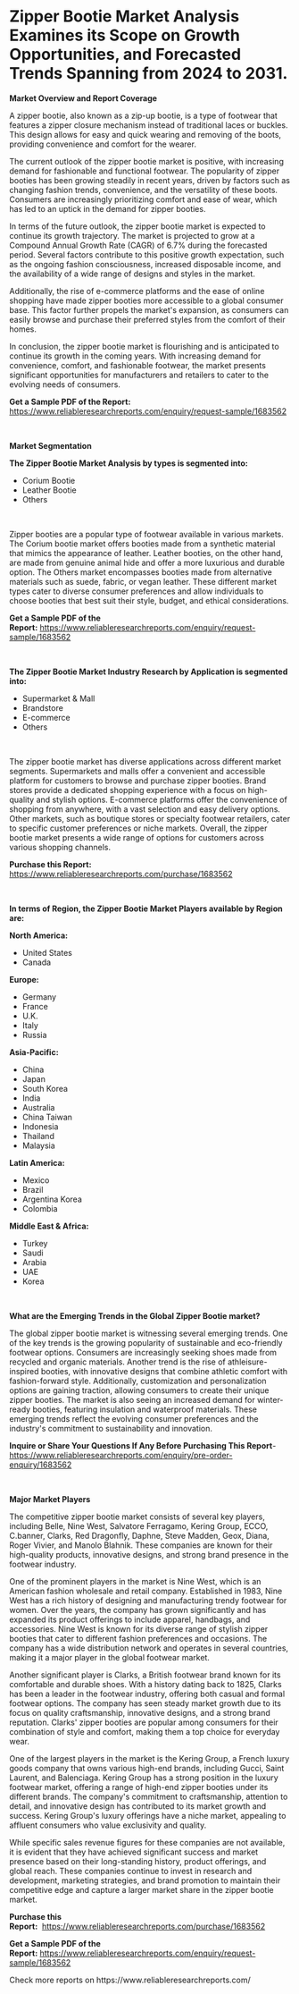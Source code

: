<p><h1>Zipper Bootie Market Analysis Examines its Scope on Growth Opportunities, and Forecasted Trends Spanning from 2024 to 2031.</h1></p><p><strong>Market Overview and Report Coverage</strong></p>
<p><p>A zipper bootie, also known as a zip-up bootie, is a type of footwear that features a zipper closure mechanism instead of traditional laces or buckles. This design allows for easy and quick wearing and removing of the boots, providing convenience and comfort for the wearer.</p><p>The current outlook of the zipper bootie market is positive, with increasing demand for fashionable and functional footwear. The popularity of zipper booties has been growing steadily in recent years, driven by factors such as changing fashion trends, convenience, and the versatility of these boots. Consumers are increasingly prioritizing comfort and ease of wear, which has led to an uptick in the demand for zipper booties.</p><p>In terms of the future outlook, the zipper bootie market is expected to continue its growth trajectory. The market is projected to grow at a Compound Annual Growth Rate (CAGR) of 6.7% during the forecasted period. Several factors contribute to this positive growth expectation, such as the ongoing fashion consciousness, increased disposable income, and the availability of a wide range of designs and styles in the market.</p><p>Additionally, the rise of e-commerce platforms and the ease of online shopping have made zipper booties more accessible to a global consumer base. This factor further propels the market's expansion, as consumers can easily browse and purchase their preferred styles from the comfort of their homes.</p><p>In conclusion, the zipper bootie market is flourishing and is anticipated to continue its growth in the coming years. With increasing demand for convenience, comfort, and fashionable footwear, the market presents significant opportunities for manufacturers and retailers to cater to the evolving needs of consumers.</p></p>
<p><strong>Get a Sample PDF of the Report:</strong> <a href="https://www.reliableresearchreports.com/enquiry/request-sample/1683562">https://www.reliableresearchreports.com/enquiry/request-sample/1683562</a></p>
<p>&nbsp;</p>
<p><strong>Market Segmentation</strong></p>
<p><strong>The Zipper Bootie Market Analysis by types is segmented into:</strong></p>
<p><ul><li>Corium Bootie</li><li>Leather Bootie</li><li>Others</li></ul></p>
<p>&nbsp;</p>
<p><p>Zipper booties are a popular type of footwear available in various markets. The Corium bootie market offers booties made from a synthetic material that mimics the appearance of leather. Leather booties, on the other hand, are made from genuine animal hide and offer a more luxurious and durable option. The Others market encompasses booties made from alternative materials such as suede, fabric, or vegan leather. These different market types cater to diverse consumer preferences and allow individuals to choose booties that best suit their style, budget, and ethical considerations.</p></p>
<p><strong>Get a Sample PDF of the Report:</strong>&nbsp;<a href="https://www.reliableresearchreports.com/enquiry/request-sample/1683562">https://www.reliableresearchreports.com/enquiry/request-sample/1683562</a></p>
<p>&nbsp;</p>
<p><strong>The Zipper Bootie Market Industry Research by Application is segmented into:</strong></p>
<p><ul><li>Supermarket & Mall</li><li>Brandstore</li><li>E-commerce</li><li>Others</li></ul></p>
<p>&nbsp;</p>
<p><p>The zipper bootie market has diverse applications across different market segments. Supermarkets and malls offer a convenient and accessible platform for customers to browse and purchase zipper booties. Brand stores provide a dedicated shopping experience with a focus on high-quality and stylish options. E-commerce platforms offer the convenience of shopping from anywhere, with a vast selection and easy delivery options. Other markets, such as boutique stores or specialty footwear retailers, cater to specific customer preferences or niche markets. Overall, the zipper bootie market presents a wide range of options for customers across various shopping channels.</p></p>
<p><strong>Purchase this Report:</strong>&nbsp; <a href="https://www.reliableresearchreports.com/purchase/1683562">https://www.reliableresearchreports.com/purchase/1683562</a></p>
<p>&nbsp;</p>
<p><strong>In terms of Region, the Zipper Bootie Market Players available by Region are:</strong></p>
<p>
    <p> <strong> North America: </strong>
        <ul>
            <li>United States</li>
            <li>Canada</li>
        </ul>
        </p> 
    <p> <strong> Europe: </strong>
        <ul>
            <li>Germany</li>
            <li>France</li>
            <li>U.K.</li>
            <li>Italy</li>
            <li>Russia</li>
        </ul>
        </p> 
    <p> <strong> Asia-Pacific: </strong>
        <ul>
            <li>China</li>
            <li>Japan</li>
            <li>South Korea</li>
            <li>India</li>
            <li>Australia</li>
            <li>China Taiwan</li>
            <li>Indonesia</li>
            <li>Thailand</li>
            <li>Malaysia</li>
        </ul>
        </p> 
    <p> <strong> Latin America: </strong>
        <ul>
            <li>Mexico</li>
            <li>Brazil</li>
            <li>Argentina Korea</li>
            <li>Colombia</li>
        </ul>
        </p> 
    <p> <strong> Middle East & Africa: </strong>
        <ul>
            <li>Turkey</li>
            <li>Saudi</li>
            <li>Arabia</li>
            <li>UAE</li>
            <li>Korea</li>
        </ul>
    </p>
    </p>
<p>&nbsp;</p>
<p><strong>What are the Emerging Trends in the Global Zipper Bootie market?</strong></p>
<p><p>The global zipper bootie market is witnessing several emerging trends. One of the key trends is the growing popularity of sustainable and eco-friendly footwear options. Consumers are increasingly seeking shoes made from recycled and organic materials. Another trend is the rise of athleisure-inspired booties, with innovative designs that combine athletic comfort with fashion-forward style. Additionally, customization and personalization options are gaining traction, allowing consumers to create their unique zipper booties. The market is also seeing an increased demand for winter-ready booties, featuring insulation and waterproof materials. These emerging trends reflect the evolving consumer preferences and the industry's commitment to sustainability and innovation.</p></p>
<p><strong>Inquire or Share Your Questions If Any Before Purchasing This Report</strong>- <a href="https://www.reliableresearchreports.com/enquiry/pre-order-enquiry/1683562">https://www.reliableresearchreports.com/enquiry/pre-order-enquiry/1683562</a></p>
<p>&nbsp;</p>
<p><strong>Major Market Players</strong></p>
<p><p>The competitive zipper bootie market consists of several key players, including Belle, Nine West, Salvatore Ferragamo, Kering Group, ECCO, C.banner, Clarks, Red Dragonfly, Daphne, Steve Madden, Geox, Diana, Roger Vivier, and Manolo Blahnik. These companies are known for their high-quality products, innovative designs, and strong brand presence in the footwear industry.</p><p>One of the prominent players in the market is Nine West, which is an American fashion wholesale and retail company. Established in 1983, Nine West has a rich history of designing and manufacturing trendy footwear for women. Over the years, the company has grown significantly and has expanded its product offerings to include apparel, handbags, and accessories. Nine West is known for its diverse range of stylish zipper booties that cater to different fashion preferences and occasions. The company has a wide distribution network and operates in several countries, making it a major player in the global footwear market.</p><p>Another significant player is Clarks, a British footwear brand known for its comfortable and durable shoes. With a history dating back to 1825, Clarks has been a leader in the footwear industry, offering both casual and formal footwear options. The company has seen steady market growth due to its focus on quality craftsmanship, innovative designs, and a strong brand reputation. Clarks' zipper booties are popular among consumers for their combination of style and comfort, making them a top choice for everyday wear.</p><p>One of the largest players in the market is the Kering Group, a French luxury goods company that owns various high-end brands, including Gucci, Saint Laurent, and Balenciaga. Kering Group has a strong position in the luxury footwear market, offering a range of high-end zipper booties under its different brands. The company's commitment to craftsmanship, attention to detail, and innovative design has contributed to its market growth and success. Kering Group's luxury offerings have a niche market, appealing to affluent consumers who value exclusivity and quality.</p><p>While specific sales revenue figures for these companies are not available, it is evident that they have achieved significant success and market presence based on their long-standing history, product offerings, and global reach. These companies continue to invest in research and development, marketing strategies, and brand promotion to maintain their competitive edge and capture a larger market share in the zipper bootie market.</p></p>
<p><strong>Purchase this Report:</strong>&nbsp;&nbsp;<a href="https://www.reliableresearchreports.com/purchase/1683562">https://www.reliableresearchreports.com/purchase/1683562</a></p>
<p></p>
<p><strong>Get a Sample PDF of the Report:</strong>&nbsp;<a href="https://www.reliableresearchreports.com/enquiry/request-sample/1683562">https://www.reliableresearchreports.com/enquiry/request-sample/1683562</a></p>
<p>Check more reports on https://www.reliableresearchreports.com/</p>